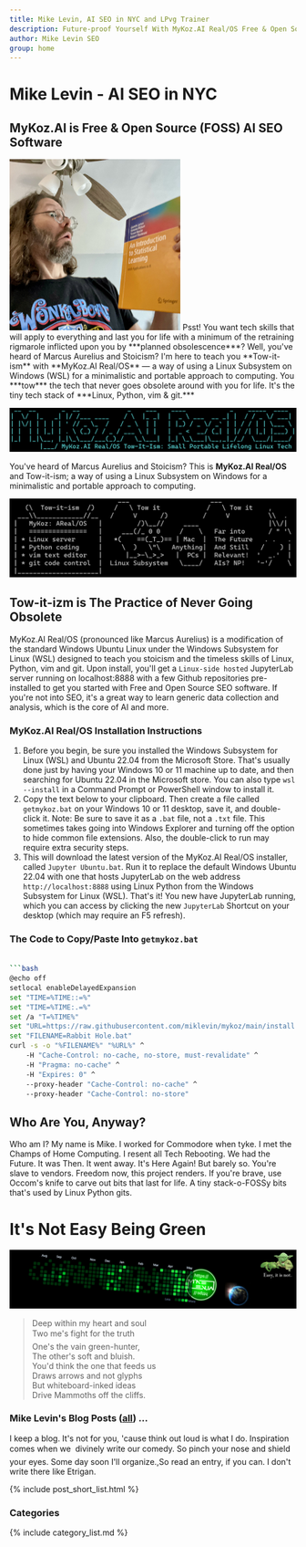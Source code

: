 ```yaml
---
title: Mike Levin, AI SEO in NYC and LPvg Trainer
description: Future-proof Yourself With MyKoz.AI Real/OS Free & Open Source (FOSS) AI SEO Software on a Small Linux Distro built with Python, vim, git and AI.
author: Mike Levin SEO
group: home
---
```


# Mike Levin - AI SEO in NYC

## MyKoz.AI is Free & Open Source (FOSS) AI SEO Software

<img class="picleft" width="300vw" alt="Mike Levin looking in suprise at An Introduction to Statistical Learning book" src="/assets/images/mike-levin-ai-seo.jpg" >
Psst! You want tech skills that will apply to everything and last you for life
with a minimum of the retraining rigmarole inflicted upon you by ***planned
obsolescence***? Well, you've heard of Marcus Aurelius and Stoicism? I'm here
to teach you **Tow-it-ism** with **MyKoz.AI Real/OS** &#151; a way of using a
Linux Subsystem on Windows (WSL) for a minimalistic and portable approach to
computing. You ***tow*** the tech that never goes obsolete around with you for
life. It's the tiny tech stack of ***Linux, Python, vim & git.***

![Mykoz.AI Real/OS](/assets/images/mykoz-ai-real-os-banner.png)

You've heard of Marcus Aurelius and Stoicism? This is **MyKoz.AI Real/OS** and
Tow-it-ism; a way of using a Linux Subsystem on Windows for a minimalistic and
portable approach to computing.

![Tow It Ism](/assets/images/tow-it-ism.png)

## Tow-it-izm is The Practice of Never Going Obsolete

MyKoz.AI Real/OS (pronounced like Marcus Aurelius) is a modification of the
standard Windows Ubuntu Linux under the Windows Subsystem for Linux (WSL)
designed to teach you stoicism and the timeless skills of Linux, Python, vim
and git. Upon install, you'll get a `Linux-side hosted` JupyterLab server
running on localhost:8888 with a few Github repositories pre-installed to get
you started with Free and Open Source SEO software. If you're not into SEO,
it's a great way to learn generic data collection and analysis, which is the
core of AI and more.

### MyKoz.AI Real/OS Installation Instructions

1. Before you begin, be sure you installed the Windows Subsystem for Linux
   (WSL) and Ubuntu 22.04 from the Microsoft Store. That's usually done just by
   having your Windows 10 or 11 machine up to date, and then searching for
   Ubuntu 22.04 in the Microsoft store. You can also type `wsl --install` in a
   Command Prompt or PowerShell window to install it.
2. Copy the text below to your clipboard. Then create a file called
   `getmykoz.bat` on your Windows 10 or 11 desktop, save it, and double-click
   it. Note: Be sure to save it as a `.bat` file, not a `.txt` file. This
   sometimes takes going into Windows Explorer and turning off the option to
   hide common file extensions. Also, the double-click to run may require extra
   security steps.
3. This will download the latest version of the MyKoz.AI Real/OS installer,
   called `Jupyter Ubuntu.bat`. Run it to replace the default Windows Ubuntu
   22.04 with one that hosts JupyterLab on the web address
   `http://localhost:8888` using Linux Python from the Windows Subsystem for
   Linux (WSL). That's it! You new have JupyterLab running, which you can
   access by clicking the new `JupyterLab` Shortcut on your desktop (which may
   require an F5 refresh).

### The Code to Copy/Paste Into `getmykoz.bat`

```bash

```bash
@echo off
setlocal enableDelayedExpansion
set "TIME=%TIME::=%"
set "TIME=%TIME:.=%"
set /a "T=%TIME%"
set "URL=https://raw.githubusercontent.com/miklevin/mykoz/main/install.bat?cache=%T%"
set "FILENAME=Rabbit Hole.bat"
curl -s -o "%FILENAME%" "%URL%" ^
    -H "Cache-Control: no-cache, no-store, must-revalidate" ^
    -H "Pragma: no-cache" ^
    -H "Expires: 0" ^
    --proxy-header "Cache-Control: no-cache" ^
    --proxy-header "Cache-Control: no-store"
```

## Who Are You, Anyway?

Who am I? My name is Mike. I worked for Commodore when tyke. I met the Champs
of Home Computing. I resent all Tech Rebooting. We had the Future. It was Then.
It went away. It's Here Again! But barely so. You're slave to vendors. Freedom
now, this project renders. If you're brave, use Occom's knife to carve out bits
that last for life. A tiny stack-o-FOSSy bits that's used by Linux Python gits.

# It's Not Easy Being Green

![Mike Levin Github Trails](/assets/images/mike-levin-github-trails.png)

> Deep within my heart and soul    
> Two me's fight for the truth&#151;    
> One's the vain green-hunter,    
> The other's soft and bluish.    
> You'd think the one that feeds us    
> Draws arrows and not glyphs    
> But whiteboard-inked ideas    
> Drive Mammoths off the cliffs.    

### Mike Levin's Blog Posts (<a href="/blog/">all</a>) ...

I keep a blog. It's not for you, 'cause think out loud is what I do.
Inspiration comes when we &#151; divinely write our comedy. So pinch your nose
and shield your eyes. Some day soon I'll organize.,So read an entry, if you
can. I don't write there like Etrigan. 

{% include post_short_list.html %}

### Categories

{% include category_list.md %}
